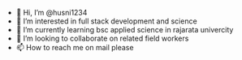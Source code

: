 - 👋 Hi, I’m @husni1234
- 👀 I’m interested in full stack development and science 
- 🌱 I’m currently learning bsc applied science in rajarata univercity
- 💞️ I’m looking to collaborate on related field workers
- 📫 How to reach me on mail please

<!---
husni1234/husni1234 is a ✨ special ✨ repository because its `README.md` (this file) appears on your GitHub profile.
You can click the Preview link to take a look at your changes.
--->
